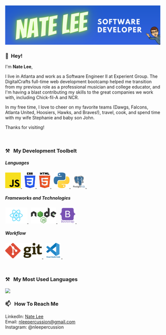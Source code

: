 ![Header](https://github.com/natelee3/natelee3/blob/main/readme-banner.png "Header")

### 👋&nbsp;&nbsp;Hey!

I'm **Nate Lee**, 

I live in Atlanta and work as a Software Engineer II at Experient Group. The DigitalCrafts full-time web development bootcamp helped me transition from my previous role as a professional musician and college educator, and I'm having a blast contributing my skills to the great companies we work with, including Chick-fil-A and NCR. 

In my free time, I love to cheer on my favorite teams (Dawgs, Falcons, Atlanta United, Hoosiers, Hawks, and Braves!), travel, cook, and spend time with my wife Stephanie and baby son John. 

Thanks for visiting!
<br><br><br>

### ⚒&nbsp;&nbsp;&nbsp;My Development Toolbelt
<h5> Languages </h5>
<p float="left">
  <a href="https://www.javascript.com">
    <img alt="JavaScript" title="JavaScript" src="https://github.com/natelee3/natelee3/blob/main/javascript.svg" height="50">
  </a>&nbsp;
  <a href="https://www.css3.info/">
    <img alt="CSS" title="CSS" src="https://github.com/natelee3/natelee3/blob/main/css-3.svg" height="50">
  </a>&nbsp;
  <a href="https://html.spec.whatwg.org">
    <img alt="HTML" title="HTML" src="https://github.com/natelee3/natelee3/blob/main/html-5.svg" height="50">
  </a>&nbsp;           
  <a href="https://www.python.org">
    <img alt="Python" title="Python" src="https://github.com/natelee3/natelee3/blob/main/python.svg" height="50">
  </a>&nbsp;
 <a href="https://www.postgresql.org"> 
  <img alt="PostgreSQL title="PostgreSQL" src="https://raw.githubusercontent.com/devicons/devicon/master/icons/postgresql/postgresql-original-wordmark.svg" height="40">
</a>&nbsp;
</p>
<h5> Frameworks and Technologies</h5>
<p float="left">
  <a href="https://reactjs.org">
    <img alt="React" title="React" src="https://github.com/natelee3/natelee3/blob/main/React-icon.svg" height="50">
  </a>&nbsp;
  <a href="https://nodejs.org/en">
    <img alt="Node.js" title="Node.js" src="https://github.com/natelee3/natelee3/blob/main/nodejs.svg" height="50">
  </a>&nbsp;
  <a href="https://getbootstrap.com">
    <img alt="Bootstrap" title="Bootstrap" src="https://raw.githubusercontent.com/devicons/devicon/master/icons/bootstrap/bootstrap-plain-wordmark.svg"      height="50">
  </a>&nbsp;
</p>
<h5> Workflow </h5>
<p float="left">
   <a href="https://git-scm.com">
     <img alt="Git" title="Git" src="https://github.com/natelee3/natelee3/blob/main/git.svg" height="50">
   </a>&nbsp;
   <a href="https://code.visualstudio.com">
     <img alt="VS Code" title="VS Code" src="https://raw.githubusercontent.com/devicons/devicon/master/icons/vscode/vscode-original-wordmark.svg" height="50">
   </a>&nbsp;
</p><br>



### ⚒&nbsp;&nbsp;&nbsp;My Most Used Languages
<a href="https://github.com/natelee3/natelee3">
  <img align="center" src="https://github-readme-stats.vercel.app/api/top-langs/?username=natelee3&hide=java,html,tex&title_color=ffffff&text_color=c9cacc&icon_color=2bbc8a&bg_color=1d1f21&langs_count=3" />
</a>

### 📫&nbsp;&nbsp;&nbsp;How To Reach Me

LinkedIn: <a href="https://www.linkedin.com/in/nate-lee3"/>Nate Lee</a><br>
Email: nleepercussion@gmail.com<br>
Instagram: @nleepercussion<br>
                                                         

